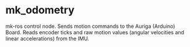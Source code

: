 # mk_odometry

mk-ros control node. Sends motion commands to the Auriga (Arduino) Board. Reads encoder ticks and raw motion values (angular velocities and linear accelerations) from the IMU.
